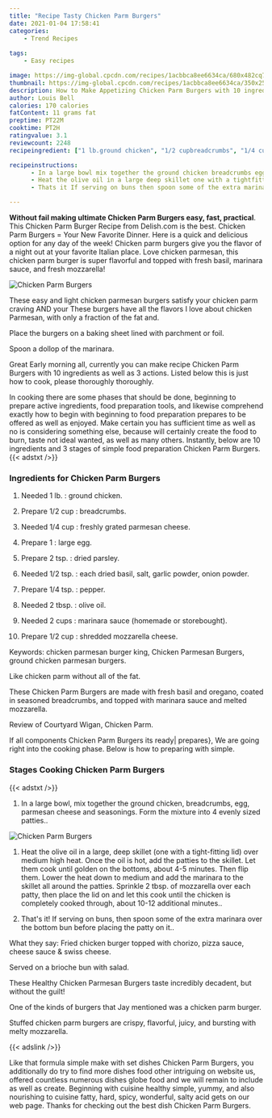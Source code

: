 ```yaml
---
title: "Recipe Tasty Chicken Parm Burgers"
date: 2021-01-04 17:58:41
categories:
    - Trend Recipes
    
tags:
    - Easy recipes

image: https://img-global.cpcdn.com/recipes/1acbbca8ee6634ca/680x482cq70/chicken-parm-burgers-recipe-main-photo.jpg
thumbnail: https://img-global.cpcdn.com/recipes/1acbbca8ee6634ca/350x250cq70/chicken-parm-burgers-recipe-main-photo.jpg
description: How to Make Appetizing Chicken Parm Burgers with 10 ingredients and 3 stages of easy cooking.
author: Louis Bell
calories: 170 calories
fatContent: 11 grams fat
preptime: PT22M
cooktime: PT2H
ratingvalue: 3.1
reviewcount: 2248
recipeingredient: ["1 lb.ground chicken", "1/2 cupbreadcrumbs", "1/4 cupfreshly grated parmesan cheese", "1large egg", "2 tsp.dried parsley", "1/2 tsp.each dried basil salt garlic powder onion powder", "1/4 tsp.pepper", "2 tbsp.olive oil", "2 cupsmarinara sauce homemade or storebought", "1/2 cupshredded mozzarella cheese"]

recipeinstructions: 
      - In a large bowl mix together the ground chicken breadcrumbs egg parmesan cheese and seasonings Form the mixture into 4 evenly sized patties 
      - Heat the olive oil in a large deep skillet one with a tightfitting lid over medium high heat Once the oil is hot add the patties to the skillet Let them cook until golden on the bottoms about 45 minutes Then flip them Lower the heat down to medium and add the marinara to the skillet all around the patties Sprinkle 2 tbsp of mozzarella over each patty then place the lid on and let this cook until the chicken is completely cooked through about 1012 additional minutes 
      - Thats it If serving on buns then spoon some of the extra marinara over the bottom bun before placing the patty on it

---
```




**Without fail making ultimate Chicken Parm Burgers easy, fast, practical**. This Chicken Parm Burger Recipe from Delish.com is the best. Chicken Parm Burgers = Your New Favorite Dinner. Here is a quick and delicious option for any day of the week! Chicken parm burgers give you the flavor of a night out at your favorite Italian place. Love chicken parmesan, this chicken parm burger is super flavorful and topped with fresh basil, marinara sauce, and fresh mozzarella!


![Chicken Parm Burgers](https://img-global.cpcdn.com/recipes/1acbbca8ee6634ca/680x482cq70/chicken-parm-burgers-recipe-main-photo.jpg "Chicken Parm Burgers")



These easy and light chicken parmesan burgers satisfy your chicken parm craving AND your These burgers have all the flavors I love about chicken Parmesan, with only a fraction of the fat and.

Place the burgers on a baking sheet lined with parchment or foil.

Spoon a dollop of the marinara.


Great Early morning all, currently you can make recipe Chicken Parm Burgers with 10 ingredients as well as 3 actions. Listed below this is just how to cook, please thoroughly thoroughly.

In cooking there are some phases that should be done, beginning to prepare active ingredients, food preparation tools, and likewise comprehend exactly how to begin with beginning to food preparation prepares to be offered as well as enjoyed. Make certain you has sufficient time as well as no is considering something else, because will certainly create the food to burn, taste not ideal wanted, as well as many others. Instantly, below are 10 ingredients and 3 stages of simple food preparation Chicken Parm Burgers.
{{< adstxt />}}

### Ingredients for Chicken Parm Burgers


1. Needed 1 lb. : ground chicken.

1. Prepare 1/2 cup : breadcrumbs.

1. Needed 1/4 cup : freshly grated parmesan cheese.

1. Prepare 1 : large egg.

1. Prepare 2 tsp. : dried parsley.

1. Needed 1/2 tsp. : each dried basil, salt, garlic powder, onion powder.

1. Prepare 1/4 tsp. : pepper.

1. Needed 2 tbsp. : olive oil.

1. Needed 2 cups : marinara sauce (homemade or storebought).

1. Prepare 1/2 cup : shredded mozzarella cheese.


Keywords: chicken parmesan burger king, Chicken Parmesan Burgers, ground chicken parmesan burgers.

Like chicken parm without all of the fat.

These Chicken Parm Burgers are made with fresh basil and oregano, coated in seasoned breadcrumbs, and topped with marinara sauce and melted mozzarella.

Review of Courtyard Wigan, Chicken Parm.


If all components Chicken Parm Burgers its ready| prepares}, We are going right into the cooking phase. Below is how to preparing with simple.

### Stages Cooking Chicken Parm Burgers

{{< adstxt />}}


1. In a large bowl, mix together the ground chicken, breadcrumbs, egg, parmesan cheese and seasonings. Form the mixture into 4 evenly sized patties..



![Chicken Parm Burgers](https://img-global.cpcdn.com/steps/a6d3d608e24add97/160x128cq70/chicken-parm-burgers-recipe-step-1-photo.jpg" "Chicken Parm Burgers")



1. Heat the olive oil in a large, deep skillet (one with a tight-fitting lid) over medium high heat. Once the oil is hot, add the patties to the skillet. Let them cook until golden on the bottoms, about 4-5 minutes. Then flip them. Lower the heat down to medium and add the marinara to the skillet all around the patties. Sprinkle 2 tbsp. of mozzarella over each patty, then place the lid on and let this cook until the chicken is completely cooked through, about 10-12 additional minutes..



1. That&#39;s it! If serving on buns, then spoon some of the extra marinara over the bottom bun before placing the patty on it..




What they say: Fried chicken burger topped with chorizo, pizza sauce, cheese sauce &amp; swiss cheese.

Served on a brioche bun with salad.

These Healthy Chicken Parmesan Burgers taste incredibly decadent, but without the guilt!

One of the kinds of burgers that Jay mentioned was a chicken parm burger.

Stuffed chicken parm burgers are crispy, flavorful, juicy, and bursting with melty mozzarella.


{{< adslink />}}

Like that formula simple make with set dishes Chicken Parm Burgers, you additionally do try to find more dishes food other intriguing on website us, offered countless numerous dishes globe food and we will remain to include as well as create. Beginning with cuisine healthy simple, yummy, and also nourishing to cuisine fatty, hard, spicy, wonderful, salty acid gets on our web page. Thanks for checking out the best dish Chicken Parm Burgers.
